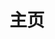 
<!doctype html>
<html>
<head>
<meta charset="utf-8">
<title>无标题文档</title>
</head>

<body>
	<h1 align="center" >主页</h1>
</body>
</html
